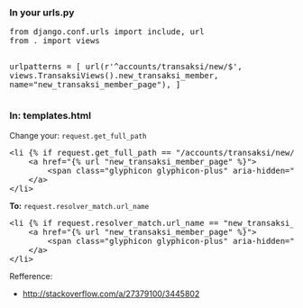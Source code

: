 <h3>In your urls.py</h3>
<pre>
from django.conf.urls import include, url
from . import views

urlpatterns = [
	url(r'^accounts/transaksi/new/$', views.TransaksiViews().new_transaksi_member, name="new_transaksi_member_page"),
]
</pre>

<h3>In: templates.html</h3>
Change your: <code>request.get_full_path</code>
<pre>
&lt;li {% if request.get_full_path == &quot;/accounts/transaksi/new/&quot; %}class=&quot;active&quot;{% endif %}&gt;
	&lt;a href=&quot;{% url &quot;new_transaksi_member_page&quot; %}&quot;&gt;
		&lt;span class=&quot;glyphicon glyphicon-plus&quot; aria-hidden=&quot;true&quot;&gt;&lt;/span&gt; Kirim Transaksi
	&lt;/a&gt;
&lt;/li&gt;
</pre>

<b>To:</b> <code>request.resolver_match.url_name</code>

<pre>
&lt;li {% if request.resolver_match.url_name == &quot;new_transaksi_member_page&quot; %}class=&quot;active&quot;{% endif %}&gt;
	&lt;a href=&quot;{% url &quot;new_transaksi_member_page&quot; %}&quot;&gt;
		&lt;span class=&quot;glyphicon glyphicon-plus&quot; aria-hidden=&quot;true&quot;&gt;&lt;/span&gt; Kirim Transaksi
	&lt;/a&gt;
&lt;/li&gt;
</pre>

Refference:
- http://stackoverflow.com/a/27379100/3445802
